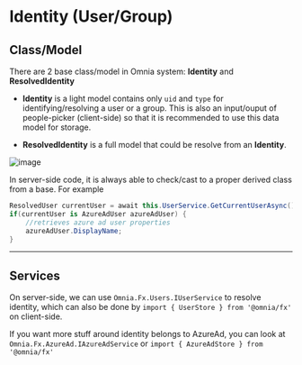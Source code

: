 # Identity (User/Group)

## Class/Model
There are 2 base class/model in Omnia system: **Identity** and **ResolvedIdentity**

- **Identity** is a light model contains only `uid` and `type` for identifying/resolving a user or a group. This is also an input/ouput of people-picker (client-side) so that it is recommended to use this data model for storage.
   
- **ResolvedIdentity** is a full model that could be resolve from an **Identity**.
 

![image](https://user-images.githubusercontent.com/17378364/112411280-3a00dd00-8d4f-11eb-8dae-8286cfc39d97.png)


In server-side code, it is always able to check/cast to a proper derived class from a base. For example

```cs
ResolvedUser currentUser = await this.UserService.GetCurrentUserAsync();
if(currentUser is AzureAdUser azureAdUser) {
    //retrieves azure ad user properties
    azureAdUser.DisplayName;
}
```



--- 
## Services


On server-side, we can use `Omnia.Fx.Users.IUserService` to resolve identity, which can also be done by `import { UserStore } from '@omnia/fx'` on client-side.

If you want more stuff around identity belongs to AzureAd, you can look at `Omnia.Fx.AzureAd.IAzureAdService` or `import { AzureAdStore } from '@omnia/fx'`